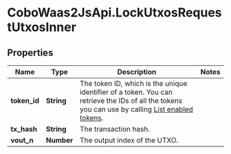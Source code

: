 # CoboWaas2JsApi.LockUtxosRequestUtxosInner

## Properties

Name | Type | Description | Notes
------------ | ------------- | ------------- | -------------
**token_id** | **String** | The token ID, which is the unique identifier of a token. You can retrieve the IDs of all the tokens you can use by calling [List enabled tokens](/v2/api-references/wallets/list-enabled-tokens). | 
**tx_hash** | **String** | The transaction hash. | 
**vout_n** | **Number** | The output index of the UTXO. | 


